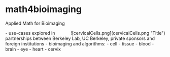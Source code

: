 # math4bioimaging

Applied Math for Bioimaging
<div style="float: right">
    ![cervicalCells.png](cervicalCells.png "Title")
</div>
- use-cases explored in partnerships between Berkeley Lab, UC Berkeley, private sponsors and foreign institutions
- bioimaging and algorithms:
  - cell
  - tissue
  - blood
  - brain
  - eye
  - heart
  - cervix
